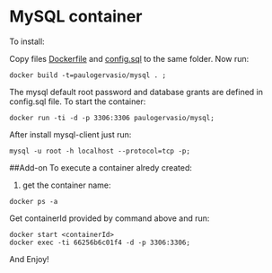 # MySQL container

To install:

Copy files [Dockerfile](https://raw.githubusercontent.com/paulogervasio/docker/master/mysql/Dockerfile) and [config.sql](https://raw.githubusercontent.com/paulogervasio/docker/master/mysql/config.sql) to the same folder.
Now run:
```shell-script
docker build -t=paulogervasio/mysql . ;

```

The mysql default root password and database grants are defined in config.sql file. 
To start the container:

```shell-script
docker run -ti -d -p 3306:3306 paulogervasio/mysql;
``` 

After install mysql-client just run:
```shell-script
mysql -u root -h localhost --protocol=tcp -p;
```







##Add-on 
To execute a container alredy created:

1) get the container name:
```
docker ps -a
```
Get containerId provided by command above and run:

```
docker start <containerId>
docker exec -ti 66256b6c01f4 -d -p 3306:3306;
```




And Enjoy!

